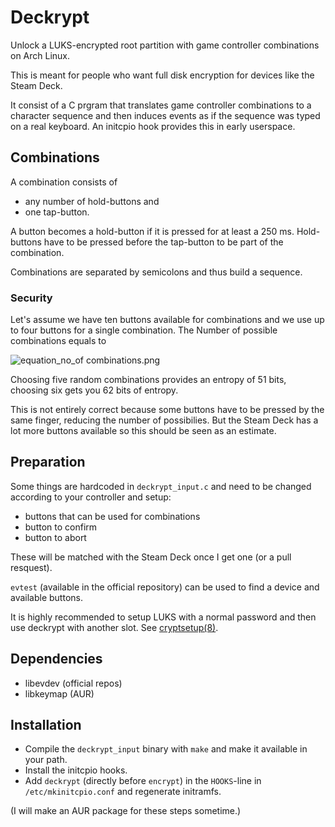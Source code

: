 # Deckrypt
Unlock a LUKS-encrypted root partition with game controller combinations on Arch Linux.

This is meant for people who want full disk encryption for devices like the Steam Deck.

It consist of a C prgram that translates game controller combinations to a character sequence and then induces events as if the sequence was typed on a real keyboard. An initcpio hook provides this in early userspace.

## Combinations
A combination consists of
* any number of hold-buttons and
* one tap-button.

A button becomes a hold-button if it is pressed for at least a 250 ms. Hold-buttons have to be pressed before the tap-button to be part of the combination.

Combinations are separated by semicolons and thus build a sequence.

### Security
Let's assume we have ten buttons available for combinations and we use up to four buttons for a single combination. The Number of possible combinations equals to

![equation_no_of combinations.png](https://user-images.githubusercontent.com/48184470/154338092-4494df71-c916-49b5-8422-7626607abf99.png)

Choosing five random combinations provides an entropy of 51 bits, choosing six gets you 62 bits of entropy.

This is not entirely correct because some buttons have to be pressed by the same finger, reducing the number of possibilies. But the Steam Deck has a lot more buttons available so this should be seen as an estimate.

## Preparation
Some things are hardcoded in `deckrypt_input.c` and need to be changed according to your controller and setup:
* buttons that can be used for combinations
* button to confirm
* button to abort

These will be matched with the Steam Deck once I get one (or a pull resquest).

`evtest` (available in the official repository) can be used to find a device and available buttons.

It is highly recommended to setup LUKS with a normal password and then use deckrypt with another slot. See [cryptsetup(8)](https://man.archlinux.org/man/cryptsetup.8.en).

## Dependencies
* libevdev (official repos)
* libkeymap (AUR)

## Installation
* Compile the `deckrypt_input` binary with `make` and make it available in your path.
* Install the initcpio hooks.
* Add `deckrypt` (directly before `encrypt`) in the `HOOKS`-line in `/etc/mkinitcpio.conf` and regenerate initramfs.

(I will make an AUR package for these steps sometime.)
